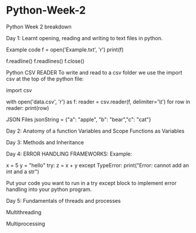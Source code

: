 # Python-Week-2
Python Week 2 breakdown

Day 1:
Learnt opening, reading and writing to text files in python.
 
Example code 
f = open('Example.txt', 'r')
print(f)

f.readline()
f.readlines()
f.close()

Python CSV READER
To write and read to a csv folder we use the import csv at the top of the python file:

import csv

with open('data.csv', 'r') as f:
    reader = csv.reader(f, delimiter='\t')
    for row in reader:
        print(row)


JSON Files
jsonString = {"a": "apple", "b": "bear","c": "cat"}

Day 2:
Anatomy of a function
Variables and Scope
Functions as Variables


Day 3:
Methods and Inheritance

Day 4: 
ERROR HANDLING FRAMEWORKS: 
Example:

x = 5
y = "hello"
try:
    z = x + y
except TypeError:
    print("Error: cannot add an int and a str")

Put your code you want to run in a try except block to implement error handling into your python program.

Day 5:
Fundamentals of threads and processes

Multithreading 

Multiprocessing



















































